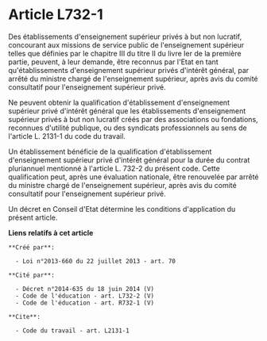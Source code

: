 # Article L732-1

Des établissements d'enseignement supérieur privés à but non lucratif, concourant aux missions de service public de
l'enseignement supérieur telles que définies par le chapitre III du titre II du livre Ier de la première partie, peuvent, à
leur demande, être reconnus par l'Etat en tant qu'établissements d'enseignement supérieur privés d'intérêt général, par
arrêté du ministre chargé de l'enseignement supérieur, après avis du comité consultatif pour l'enseignement supérieur privé. 

Ne peuvent obtenir la qualification d'établissement d'enseignement supérieur privé d'intérêt général que les établissements
d'enseignement supérieur privés à but non lucratif créés par des associations ou fondations, reconnues d'utilité publique, ou
des syndicats professionnels au sens de l'article L. 2131-1 du code du travail. 

Un établissement bénéficie de la qualification d'établissement d'enseignement supérieur privé d'intérêt général pour la durée
du contrat pluriannuel mentionné à l'article L. 732-2 du présent code. Cette qualification peut, après une évaluation
nationale, être renouvelée par arrêté du ministre chargé de l'enseignement supérieur, après avis du comité consultatif pour
l'enseignement supérieur privé. 

Un décret en Conseil d'Etat détermine les conditions d'application du présent article.

**Liens relatifs à cet article**

	**Créé par**:

	  - Loi n°2013-660 du 22 juillet 2013 - art. 70

	**Cité par**:

	  - Décret n°2014-635 du 18 juin 2014 (V)
	  - Code de l'éducation - art. L732-2 (V)
	  - Code de l'éducation - art. R732-1 (V)

	**Cite**:

	  - Code du travail - art. L2131-1
